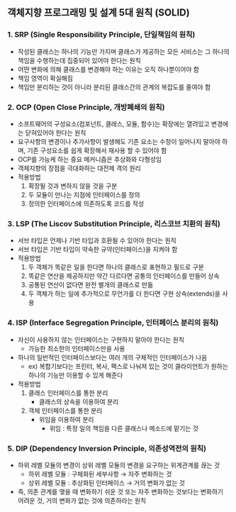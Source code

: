 ## 객체지향 프로그래밍 및 설계 5대 원칙 (SOLID)

### 1. SRP (Single Responsibility Principle, 단일책임의 원칙)

- 작성된 클래스는 하나의 기능만 가지며 클래스가 제공하는 모든 서비스는 그 하나의 책임을 수행하는데 집중되어 있어야 한다는 원칙
- 어떤 변화에 의해 클래스를 변경해야 하는 이유는 오직 하나뿐이어야 함
- 책임 영역이 확실해짐
- 책임만 분리하는 것이 아니라 분리된 클래스간의 관계의 복잡도를 줄여야 함

### 2. OCP (Open Close Principle, 개방폐쇄의 원칙)

- 소프트웨어의 구성요소(컴포넌트, 클래스, 모듈, 함수)는 확장에는 열려있고 변경에는 닫혀있어야 한다는 원칙
- 요구사항의 변경이나 추가사항이 발생해도 기존 요소는 수정이 일어나지 말아야 하며, 기존 구성요소를 쉽게 확장해서 재사용 할 수 있어야 함
- OCP를 가능케 하는 중요 메커니즘은 추상화와 다형성임
- 객체지향의 장점을 극대화하는 대전제 격의 원리
- 적용방법
    1. 확장될 것과 변하지 않을 것을 구분
    2. 두 모듈이 만나는 지점에 인터페이스를 정의
    3. 정의한 인터페이스에 의존하도록 코드를 작성

### 3. LSP (The Liscov Substitution Principle, 리스코브 치환의 원칙)

- 서브 타입은 언제나 기반 타입과 호환될 수 있어야 한다는 원칙
- 서브 타입은 기반 타입이 약속한 규약(인터페이스)을 지켜야 함
- 적용방법
    1. 두 객체가 똑같은 일을 한다면 하나의 클래스로 표현하고 필드로 구분
    2. 똑같은 연산을 제공하지만 약간 다르다면 공통의 인터페이스를 만들어 상속
    3. 공통된 연산이 없다면 완전 별개의 클래스로 만듦
    4. 두 객체가 하는 일에 추가적으로 무언가를 더 한다면 구현 상속(extends)을 사용

### 4. ISP (Interface Segregation Principle, 인터페이스 분리의 원칙)

- 자신이 사용하지 않는 인터페이스는 구현하지 말아야 한다는 원칙
    - 가능한 최소한의 인터페이스만을 사용
- 하나의 일반적인 인터페이스보다는 여러 개의 구체적인 인터페이스가 나음
    - ex) 복합기보다는 프린터, 복사, 팩스로 나눠져 있는 것이 클라이언트가 원하는 하나의 기능만 이용할 수 있게 해준다
- 적용방법
    1. 클래스 인터페이스를 통한 분리
        - 클래스의 상속을 이용하여 분리
    2. 객체 인터페이스를 통한 분리
        - 위임을 이용하여 분리
            - 위임 : 특정 일의 책임을 다른 클래스나 메소드에 맡기는 것

### 5. DIP (Dependency Inversion Principle, 의존성역전의 원칙)

- 하위 레벨 모듈의 변경이 상위 레벨 모듈의 변경을 요구하는 위계관계를 끊는 것
    - 하위 레벨 모듈 : 구체화된 세부사항 → 자주 변화하는 것
    - 상위 레벨 모듈 : 추상화된 인터페이스 → 거의 변화가 없는 것
- 즉, 의존 관계를 맺을 때 변화하기 쉬운 것 또는 자주 변화하는 것보다는 변화하기 어려운 것, 거의 변화가 없는 것에 의존하라는 원칙